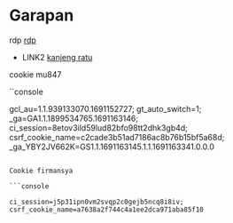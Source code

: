 # Garapan

rdp [rdp](https://learn.microsoft.com/en-us/training/modules/extend-elements-finance-operations/4-exercise)
* LINK2 [kanjeng ratu](TMBuZLY9pjgn5mZ4AbWHitJKLdFmVd6wxg)


cookie mu847

``console  

gcl_au=1.1.939133070.1691152727; gt_auto_switch=1; _ga=GA1.1.1899534765.1691163146; ci_session=8etov3ild59lud82bfo98tt2dhk3gb4d; csrf_cookie_name=c2cade3b51ad7186ac8b76b15bf5a68d; _ga_YBY2JV662K=GS1.1.1691163145.1.1.1691163341.0.0.0

 ```

Cookie firmansya

 ```console  

ci_session=j5p31ipn0vm2svqp2c0gejb5ncq8i8iv; csrf_cookie_name=a7638a2f744c4a1ee2dca971aba85f10


 ```
